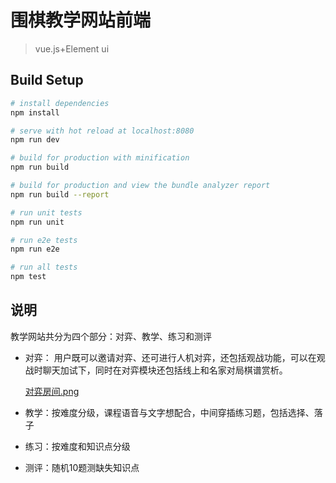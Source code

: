 # 围棋教学网站前端
>vue.js+Element ui

## Build Setup

``` bash
# install dependencies
npm install

# serve with hot reload at localhost:8080
npm run dev

# build for production with minification
npm run build

# build for production and view the bundle analyzer report
npm run build --report

# run unit tests
npm run unit

# run e2e tests
npm run e2e

# run all tests
npm test
```

## 说明
教学网站共分为四个部分：对弈、教学、练习和测评

* 对弈：
用户既可以邀请对弈、还可进行人机对弈，还包括观战功能，可以在观战时聊天加试下，同时在对弈模块还包括线上和名家对局棋谱赏析。

   [对弈房间.png](https://sendeyo.com/up/d/5ed9aec465)

* 教学：按难度分级，课程语音与文字想配合，中间穿插练习题，包括选择、落子

* 练习：按难度和知识点分级
* 测评：随机10题测缺失知识点

